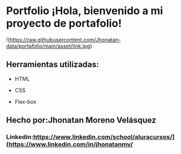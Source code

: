# Portfolio ¡Hola, bienvenido a mi proyecto de portafolio!
!(https://raw.githubusercontent.com/Jhonatan-data/portafolio/main/asset/link.jpg)
## Herramientas utilizadas:

* HTML

* CSS

* Flex-box

## Hecho por:Jhonatan Moreno Velásquez

### Linkedin:https://www.linkedin.com/school/aluracursos/](https://www.linkedin.com/in/jhonatanmv/

